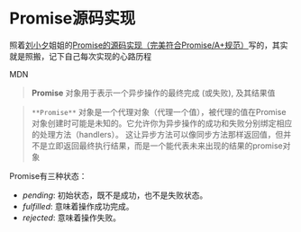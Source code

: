 # Promise源码实现

照着[刘小夕](https://github.com/YvetteLau)姐姐的[Promise的源码实现（完美符合Promise/A+规范）](https://github.com/YvetteLau/Blog/issues/2)写的，其实就是照搬，记下自己每次实现的心路历程

MDN

> **Promise** 对象用于表示一个异步操作的最终完成 (或失败), 及其结果值

> `**Promise**` 对象是一个代理对象（代理一个值），被代理的值在Promise对象创建时可能是未知的。它允许你为异步操作的成功和失败分别绑定相应的处理方法（handlers）。 这让异步方法可以像同步方法那样返回值，但并不是立即返回最终执行结果，而是一个能代表未来出现的结果的promise对象

Promise有三种状态：

- *pending*: 初始状态，既不是成功，也不是失败状态。
- *fulfilled*: 意味着操作成功完成。
- *rejected*: 意味着操作失败。

